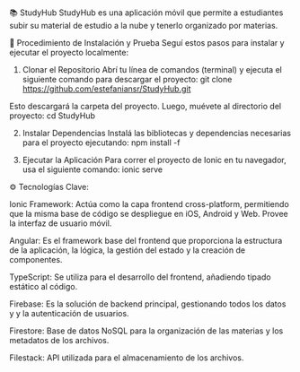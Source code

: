 📚 StudyHub
StudyHub es una aplicación móvil que permite a estudiantes subir su material de estudio a la nube y tenerlo organizado por materias.

🚀 Procedimiento de Instalación y Prueba
Seguí estos pasos para instalar y ejecutar el proyecto localmente:

1. Clonar el Repositorio
Abrí tu línea de comandos (terminal) y ejecuta el siguiente comando para descargar el proyecto:
git clone https://github.com/estefaniansr/StudyHub.git

Esto descargará la carpeta del proyecto. Luego, muévete al directorio del proyecto:
cd StudyHub

2. Instalar Dependencias
Instalá las bibliotecas y dependencias necesarias para el proyecto ejecutando:
npm install -f

3. Ejecutar la Aplicación
Para correr el proyecto de Ionic en tu navegador, usa el siguiente comando:
ionic serve


⚙️ Tecnologías Clave:

Ionic Framework: Actúa como la capa frontend cross-platform, permitiendo que la misma base de código se despliegue en iOS, Android y Web. Provee la interfaz de usuario móvil.

Angular: Es el framework base del frontend que proporciona la estructura de la aplicación, la lógica, la gestión del estado y la creación de componentes.

TypeScript: Se utiliza para el desarrollo del frontend, añadiendo tipado estático al código.

Firebase: Es la solución de backend principal, gestionando todos los datos y y la autenticación de usuarios.

Firestore: Base de datos NoSQL para la organización de las materias y los metadatos de los archivos.

Filestack: API utilizada para el almacenamiento de los archivos.

